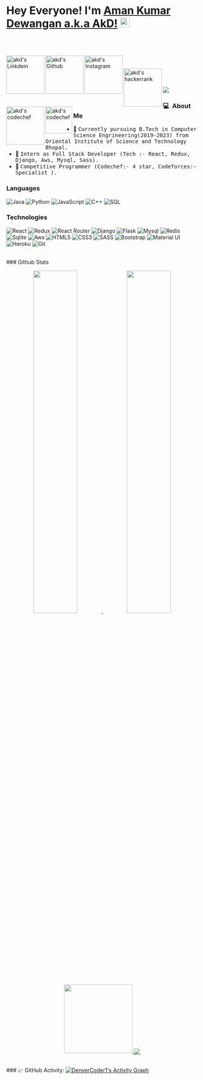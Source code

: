 # Hey Everyone! I'm [Aman Kumar Dewangan a.k.a AkD!](https://github.com/Rohit0301) <img src="https://github.com/himanshusharma89/himanshusharma89/blob/master/Hi.gif" width="25px">
<br><br>

<a href="https://www.linkedin.com/in/rohitjain0301/">
  <img align="left" alt="akd's Linkdein" width="100px" src="https://img.shields.io/badge/Linkedin-0A66C2?style=for-the-badge&logo=Linkedin&logoColor=white" />
</a>
<a href="https://github.com/Rohit0301)">
  <img align="left" alt="akd's Github" width="100px" src="https://img.shields.io/badge/Github-181717?style=for-the-badge&logo=Github&logoColor=white" />
</a>
<a href="https://www.instagram.com/_r.o.h.i.t_j.a.i.n/">
  <img align="left" alt="akd's Instagram" width="100px" src="https://img.shields.io/badge/Instagram-E4405F?style=for-the-badge&logo=instagram&logoColor=white" />
</a>
<br><br>
<a href="https://www.hackerrank.com/rj03012002?hr_r=1">
  <img align="left" alt="akd's hackerrank" width="100px" src="https://img.shields.io/badge/HackerRank-2EC866?style=for-the-badge&logo=HackerRank&logoColor=black" />
</a>
<a href="https://www.codechef.com/users/rohit_0301">
  <img align="left" alt="akd's codechef" width="100px" src="https://img.shields.io/badge/Codechef-5B4638?style=for-the-badge&logo=CodeChef&logoColor=white" />
</a>
<a href="mailto:rj03012002@gmail.com">
  <img align="left" alt="akd's codechef" width="70px" src="https://img.shields.io/badge/Gmail-EA4335?style=for-the-badge&logo=Gmail&logoColor=white" />
</a>

<br><br>
![](https://github.com/amandewatnitrr/amandewatnitrr/blob/main/header_.png)



### 💻 &nbsp;About Me 

- 👷 <samp>Currently pursuing B.Tech in Computer Science Engrineering(2019-2023) from Oriental Institute of Science and Technology Bhopal.
- 💼 <samp> Intern as Full Stack Developer (Tech :- React, Redux, Django, Aws, Mysql, Sass).
- 🥇 <samp>Competitive Programmer (Codechef:- 4 star, Codeforces:- Specialist ).



### Languages

![Java](https://img.shields.io/badge/-Java-000?&logo=Java&logoColor=007396)
![Python](https://img.shields.io/badge/-Python-000?&logo=Python)
![JavaScript](https://img.shields.io/badge/-JavaScript-000?&logo=JavaScript)
![C++](https://img.shields.io/badge/-C++-000?&logo=c%2b%2b&logoColor=00599C)
![SQL](https://img.shields.io/badge/-SQL-000?&logo=MySQL)


### Technologies

![React](https://img.shields.io/badge/React-333333?style=for-the-badge&logo=react&logoColor=61DAFB)
![Redux](https://img.shields.io/badge/Redux-333333?style=for-the-badge&logo=redux&logoColor=white)
![React Router](https://img.shields.io/badge/React_Router-333333?style=for-the-badge&logo=react-router&logoColor=white)
![Django](https://img.shields.io/badge/Django-333333?style=for-the-badge&logo=django&logoColor=white)
![Flask](https://img.shields.io/badge/Flask-333333?style=for-the-badge&logo=flask&logoColor=white)
![Mysql](https://img.shields.io/badge/MySQL-333333?style=for-the-badge&logo=mysql&logoColor=white)
![Redis](https://img.shields.io/badge/-Redis-333333?&logo=Redis)
![Sqlite](https://img.shields.io/badge/SQLite-333333?style=for-the-badge&logo=sqlite&logoColor=white)
![Aws](https://img.shields.io/badge/Amazon_AWS-333333?style=for-the-badge&logo=amazon-aws&logoColor=white)
![HTML5](https://img.shields.io/badge/HTML5-333333?style=for-the-badge&logo=html5&logoColor=white)
![CSS3](https://img.shields.io/badge/CSS3-333333?style=for-the-badge&logo=css3&logoColor=white)
![SASS](https://img.shields.io/badge/Sass-333333?style=for-the-badge&logo=sass&logoColor=white)
![Bootstrap](https://img.shields.io/badge/Bootstrap-333333?style=for-the-badge&logo=bootstrap&logoColor=white)
![Material UI](https://img.shields.io/badge/Material--UI-333333?style=for-the-badge&logo=material-ui&logoColor=white)
![Heroku](https://img.shields.io/badge/Heroku-333333?style=for-the-badge&logo=heroku&logoColor=white)
![Git](https://img.shields.io/badge/Git-F05032?style=flat-square&logo=Git&logoColor=white)

<br>
### Github Stats

<p align="center">
  <a href="https://github.com/Rohit0301"><span>
    <img height="48%" src="https://github-readme-stats.vercel.app/api?username=Rohit0301&count_private=true&show_icons=true&theme=radical&&include_all_commits=true"/>
    <img width="48%" src="https://github-readme-streak-stats.herokuapp.com/?user=Rohit0301&theme=radical" />
    <img height="180em" src="https://github-readme-stats-eight-theta.vercel.app/api/top-langs/?username=Rohit0301&hide=html,css,javascript,scss&layout=compact&langs_count=8&theme=radical"/>
    <img align="center" src="https://github-profile-summary-cards.vercel.app/api/cards/profile-details?username=Rohit0301&theme=dracula" />
    </span></a>
</p>


<br>
### 📈 GitHub Activity:
  <a href="https://github.com/Rohit0301/github-readme-activity-graph"><img alt="DenverCoder1's Activity Graph" src="https://activity-graph.herokuapp.com/graph?username=Rohit0301&bg_color=1F222E&color=F8D866&line=F85D7F&point=FFFFFF&hide_border=true" /></a>

